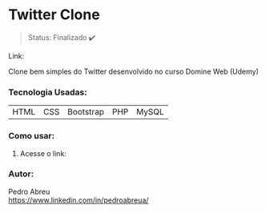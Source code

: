 # Twitter Clone

> Status: Finalizado ✔️

Link: 

<p>Clone bem simples do Twitter desenvolvido no curso Domine Web (Udemy)</p>

### Tecnologia Usadas:
<table>
  <tr>
    <td>HTML</td>
    <td>CSS</td>
    <td>Bootstrap</td>
    <td>PHP</td>
    <td>MySQL</td>
  </tr>
</table>

### Como usar:
<ol>
  <li>Acesse o link: </li>
</ol>


### Autor:
Pedro Abreu </br>
https://www.linkedin.com/in/pedroabreua/
